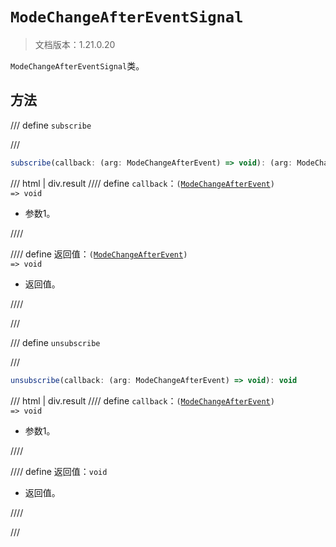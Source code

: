 # `ModeChangeAfterEventSignal`

> 文档版本：1.21.0.20

`ModeChangeAfterEventSignal`类。

## 方法

/// define
`subscribe`


///

```js
subscribe(callback: (arg: ModeChangeAfterEvent) => void): (arg: ModeChangeAfterEvent) => void
```

/// html | div.result
//// define
`callback`：<code>(<a href="../modechangeafterevent/">ModeChangeAfterEvent</a>) =&gt; void</code>

- 参数1。


////

//// define
返回值：<code>(<a href="../modechangeafterevent/">ModeChangeAfterEvent</a>) =&gt; void</code>

- 返回值。


////

///


/// define
`unsubscribe`


///

```js
unsubscribe(callback: (arg: ModeChangeAfterEvent) => void): void
```

/// html | div.result
//// define
`callback`：<code>(<a href="../modechangeafterevent/">ModeChangeAfterEvent</a>) =&gt; void</code>

- 参数1。


////

//// define
返回值：`void`

- 返回值。


////

///

